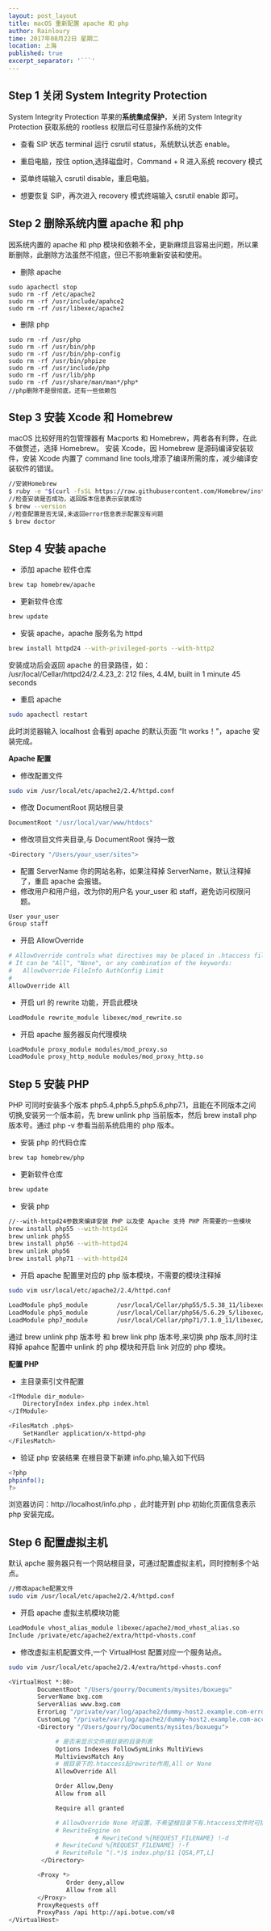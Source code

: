 ```yaml
---
layout: post_layout
title: macOS 重新配置 apache 和 php
author: Rainloury
time: 2017年08月22日 星期二
location: 上海
published: true
excerpt_separator: '```'
---
```


## Step 1 关闭 System Integrity Protection

System Integrity Protection 苹果的**系统集成保护**，关闭 System Integrity Protection 获取系统的 rootless 权限后可任意操作系统的文件

- 查看 SIP 状态 terminal 运行 csrutil status，系统默认状态 enable。

- 重启电脑，按住 option,选择磁盘时，Command + R 进入系统 recovery 模式

- 菜单终端输入 csrutil disable，重启电脑。

- 想要恢复 SIP，再次进入 recovery 模式终端输入 csrutil enable 即可。

## Step 2 删除系统内置 apache 和 php

因系统内置的 apache 和 php 模块和依赖不全，更新麻烦且容易出问题，所以果断删除，此删除方法虽然不彻底，但已不影响重新安装和使用。

- 删除 apache

```
sudo apachectl stop
sudo rm -rf /etc/apache2
sudo rm -rf /usr/include/apahce2
sudo rm -rf /usr/libexec/apache2
```

- 删除 php

```
sudo rm -rf /usr/php
sudo rm -rf /usr/bin/php
sudo rm -rf /usr/bin/php-config
sudo rm -rf /usr/bin/phpize
sudo rm -rf /usr/include/php
sudo rm -rf /usr/lib/php
sudo rm -rf /usr/share/man/man*/php*
//php删除不是很彻底，还有一些依赖包
```

## Step 3 安装 Xcode 和 Homebrew

macOS 比较好用的包管理器有 Macports 和 Homebrew，两者各有利弊，在此不做赘述，选择 Homebrew。
安装 Xcode，因 Homebrew 是源码编译安装软件，安装 Xcode 内置了 command line tools,增添了编译所需的库，减少编译安装软件的错误。

```bash
//安装Homebrew
$ ruby -e "$(curl -fsSL https://raw.githubusercontent.com/Homebrew/install/master/install)"
//检查安装是否成功，返回版本信息表示安装成功
$ brew --version
//检查配置是否无误,未返回error信息表示配置没有问题
$ brew doctor
```

## Step 4 安装 apache

- 添加 apache 软件仓库

```bash
brew tap homebrew/apache
```

- 更新软件仓库

```bash
brew update
```

- 安装 apache，apache 服务名为 httpd

```bash
brew install httpd24 --with-privileged-ports --with-http2
```

安装成功后会返回 apache 的目录路径，如： /usr/local/Cellar/httpd24/2.4.23_2: 212 files, 4.4M, built in 1 minute 45 seconds

- 重启 apache

```bash
sudo apachectl restart
```

此时浏览器输入 localhost 会看到 apache 的默认页面 “It works！”，apache 安装完成。

**Apache 配置**

- 修改配置文件

```bash
sudo vim /usr/local/etc/apache2/2.4/httpd.conf
```

- 修改 DocumentRoot 网站根目录

```bash
DocumentRoot "/usr/local/var/www/htdocs"
```

- 修改项目文件夹目录,与 DocumentRoot 保持一致

```bash
<Directory "/Users/your_user/sites">
```

- 配置 ServerName 你的网站名称，如果注释掉 ServerName，默认注释掉了，重启 apache 会报错。
- 修改用户和用户组，改为你的用户名 your_user 和 staff，避免访问权限问题。

```bash
User your_user
Group staff
```

- 开启 AllowOverride

```bash
# AllowOverride controls what directives may be placed in .htaccess files.
# It can be "All", "None", or any combination of the keywords:
#   AllowOverride FileInfo AuthConfig Limit
#
AllowOverride All
```

- 开启 url 的 rewrite 功能，开启此模块

```bash
LoadModule rewrite_module libexec/mod_rewrite.so
```

- 开启 apache 服务器反向代理模块

```bash
LoadModule proxy_module modules/mod_proxy.so
LoadModule proxy_http_module modules/mod_proxy_http.so
```

## Step 5 安装 PHP

PHP 可同时安装多个版本 php5.4,php5.5,php5.6,php7.1，且能在不同版本之间切换,安装另一个版本前，先 brew unlink php 当前版本，然后 brew install php 版本号。通过 php -v 参看当前系统启用的 php 版本。

- 安装 php 的代码仓库

```bash
brew tap homebrew/php
```

- 更新软件仓库

```bash
brew update
```

- 安装 php

```bash
//--with-httpd24参数来编译安装 PHP 以及使 Apache 支持 PHP 所需要的一些模块
brew install php55 --with-httpd24
brew unlink php55
brew install php56 --with-httpd24
brew unlink php56
brew install php71 --with-httpd24
```

- 开启 apache 配置里对应的 php 版本模块，不需要的模块注释掉

```bash
sudo vim usr/local/etc/apache2/2.4/httpd.conf
```

```bash
LoadModule php5_module        /usr/local/Cellar/php55/5.5.38_11/libexec/apache2/libphp5.so
LoadModule php5_module        /usr/local/Cellar/php56/5.6.29_5/libexec/apache2/libphp5.so
LoadModule php7_module        /usr/local/Cellar/php71/7.1.0_11/libexec/apache2/libphp7.so
```

通过 brew unlink php 版本号 和 brew link php 版本号,来切换 php 版本,同时注释掉 apahce 配置中 unlink 的 php 模块和开启 link 对应的 php 模块。

**配置 PHP**

- 主目录索引文件配置

```bash
<IfModule dir_module>
    DirectoryIndex index.php index.html
</IfModule>

<FilesMatch .php$>
    SetHandler application/x-httpd-php
</FilesMatch>
```

- 验证 php 安装结果
  在根目录下新建 info.php,输入如下代码

```bash
<?php
phpinfo();
?>
```

浏览器访问：http://localhost/info.php ，此时能开到 php 初始化页面信息表示 php 安装完成。

## Step 6 配置虚拟主机

默认 apche 服务器只有一个网站根目录，可通过配置虚拟主机，同时控制多个站点。

```bash
//修改apache配置文件
sudo vim /usr/local/etc/apache2/2.4/httpd.conf
```

- 开启 apache 虚拟主机模块功能

```bash
LoadModule vhost_alias_module libexec/apache2/mod_vhost_alias.so
Include /private/etc/apache2/extra/httpd-vhosts.conf
```

- 修改虚拟主机配置文件,一个 VirtualHost 配置对应一个服务站点。

```bash
sudo vim /usr/local/etc/apache2/2.4/extra/httpd-vhosts.conf
```

```bash
<VirtualHost *:80>
        DocumentRoot "/Users/gourry/Documents/mysites/boxuegu"
        ServerName bxg.com
        ServerAlias www.bxg.com
        ErrorLog "/private/var/log/apache2/dummy-host2.example.com-error_log"
        CustomLog "/private/var/log/apache2/dummy-host2.example.com-access_log" common
        <Directory "/Users/gourry/Documents/mysites/boxuegu">

             # 是否来显示文件根目录的目录列表
             Options Indexes FollowSymLinks MultiViews
             MultiviewsMatch Any
             # 根目录下的.htaccess起rewrite作用,All or None
             AllowOverride All

             Order Allow,Deny
             Allow from all

             Require all granted

             # AllowOverride None 时设置，不希望根目录下有.htaccess文件时可把rewrite功能写进来
             # RewriteEngine on
                        # RewriteCond %{REQUEST_FILENAME} !-d
             # RewriteCond %{REQUEST_FILENAME} !-f
             # RewriteRule ^(.*)$ index.php/$1 [QSA,PT,L]
         </Directory>

        <Proxy *>
                Order deny,allow
                Allow from all
        </Proxy>
        ProxyRequests off
        ProxyPass /api http://api.botue.com/v8
</VirtualHost>
```